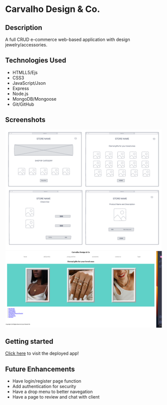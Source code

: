 # Carvalho Design & Co.

## Description

A full CRUD e-commerce web-based application with design jewelry/accessories.

## Technologies Used

- HTMLL5/Ejs
- CSS3
- JavaScript/Json
- Express
- Node.js
- MongoDB/Mongoose
- Git/GitHub

## Screenshots

![my wireframe](wireframe-store.png)
![my production version](store-app.png)

## Getting started

[Click here](#) to visit the deployed app!

## Future Enhancements

- Have login/register page function
- Add authentication for security
- Have a drop menu to better navegation
- Have a page to review and chat with client
